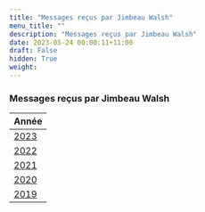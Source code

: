 ```yaml
---
title: "Messages reçus par Jimbeau Walsh"
menu_title: ""
description: "Messages reçus par Jimbeau Walsh"
date: 2023-05-24 00:00:11+11:00
draft: False
hidden: True
weight:
---
```

### Messages reçus par Jimbeau Walsh

| **Année**
|---
| [2023](/fr-contemporary-messages/6-2-fr-contemporary-messages-per-medium/6-2-8-5-fr-jimbeau-walsh-2023/) |
| [2022](/fr-contemporary-messages/6-2-fr-contemporary-messages-per-medium/6-2-8-4-fr-jimbeau-walsh-2022/) |
| [2021](/fr-contemporary-messages/6-2-fr-contemporary-messages-per-medium/6-2-8-3-fr-jimbeau-walsh-2021/) |
| [2020](/fr-contemporary-messages/6-2-fr-contemporary-messages-per-medium/6-2-8-2-fr-jimbeau-walsh-2020//) |
| [2019](/fr-contemporary-messages/6-2-fr-contemporary-messages-per-medium/6-2-8-1-fr-jimbeau-walsh-2019/) |
